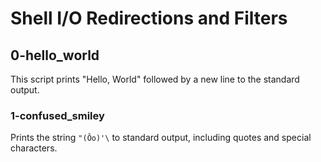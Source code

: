 # Shell I/O Redirections and Filters

## 0-hello_world
This script prints "Hello, World" followed by a new line to the standard output.
### 1-confused_smiley
Prints the string `"(Ôo)'\` to standard output, including quotes and special characters.
